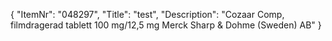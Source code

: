 {
  "ItemNr": "048297",
  "Title": "test",
  "Description": "Cozaar Comp, filmdragerad tablett 100 mg/12,5 mg Merck Sharp & Dohme (Sweden) AB"
}